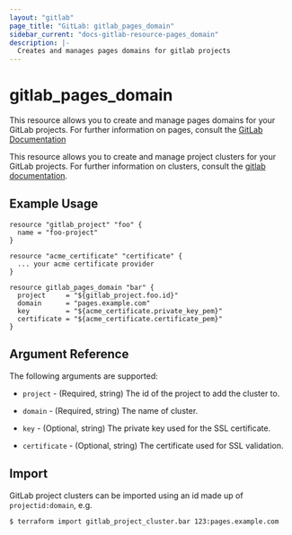 ```yaml
---
layout: "gitlab"
page_title: "GitLab: gitlab_pages_domain"
sidebar_current: "docs-gitlab-resource-pages_domain"
description: |-
  Creates and manages pages domains for gitlab projects
---
```


# gitlab\_pages\_domain

This resource allows you to create and manage pages domains for your GitLab projects.
For further information on pages, consult the [GitLab Documentation](https://docs.gitlab.com/ee/user/project/pages/index.html)

This resource allows you to create and manage project clusters for your GitLab projects.
For further information on clusters, consult the [gitlab
documentation](https://docs.gitlab.com/ce/user/project/clusters/index.html).


## Example Usage

```hcl
resource "gitlab_project" "foo" {
  name = "foo-project"
}

resource "acme_certificate" "certificate" {
  ... your acme certificate provider
}

resource gitlab_pages_domain "bar" {
  project     = "${gitlab_project.foo.id}"
  domain      = "pages.example.com"
  key         = "${acme_certificate.private_key_pem}"
  certificate = "${acme_certificate.certificate_pem}"
}
```

## Argument Reference

The following arguments are supported:

* `project` - (Required, string) The id of the project to add the cluster to.

* `domain` - (Required, string) The name of cluster.
<!-- Required changes pending https://github.com/xanzy/go-gitlab/pull/769
* `auto_ssl_enabled` - (Optiona, boolean) If you would like gitlab to automatically generate lets encrypt certificates.
 -->
* `key` - (Optional, string) The private key used for the SSL certificate.

* `certificate` - (Optional, string) The certificate used for SSL validation.

## Import

GitLab project clusters can be imported using an id made up of `projectid:domain`, e.g.

```
$ terraform import gitlab_project_cluster.bar 123:pages.example.com
```
